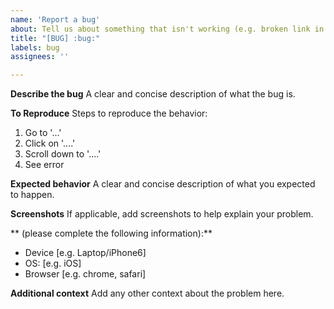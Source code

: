 ```yaml
---
name: 'Report a bug'
about: Tell us about something that isn't working (e.g. broken link in book)
title: "[BUG] :bug:"
labels: bug
assignees: ''

---
```


**Describe the bug**
A clear and concise description of what the bug is.

**To Reproduce**
Steps to reproduce the behavior:
1. Go to '...'
2. Click on '....'
3. Scroll down to '....'
4. See error

**Expected behavior**
A clear and concise description of what you expected to happen.

**Screenshots**
If applicable, add screenshots to help explain your problem.

** (please complete the following information):**
- Device [e.g. Laptop/iPhone6]
 - OS: [e.g. iOS]
 - Browser [e.g. chrome, safari]

**Additional context**
Add any other context about the problem here.
